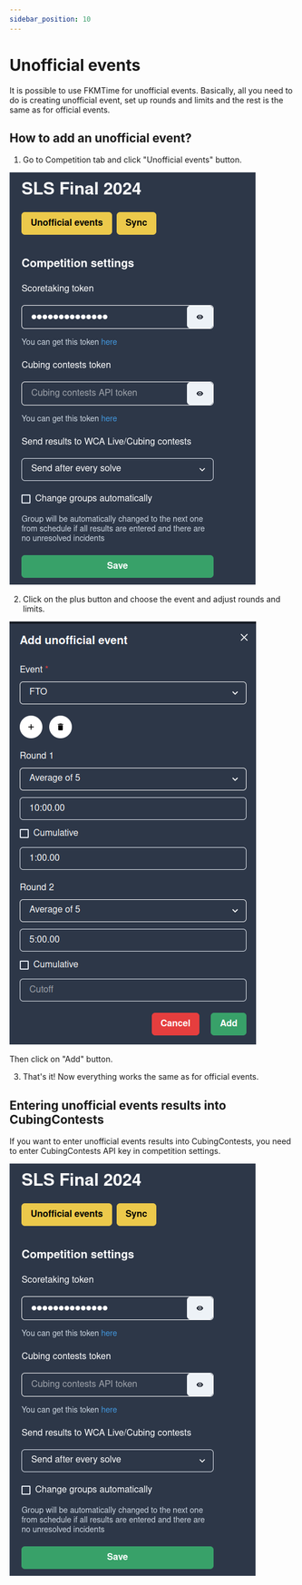 ```yaml
---
sidebar_position: 10
---
```


# Unofficial events

It is possible to use FKMTime for unofficial events. Basically, all you need to do is creating unofficial event, set up rounds and limits and the rest is the same as for official events.

## How to add an unofficial event?

1. Go to Competition tab and click "Unofficial events" button.

![img.png](../assets/competition-settings.png)

2. Click on the plus button and choose the event and adjust rounds and limits.

![img.png](../assets/create-unofficial-event.png)

Then click on "Add" button.

3. That's it! Now everything works the same as for official events.

## Entering unofficial events results into CubingContests

If you want to enter unofficial events results into CubingContests, you need to enter CubingContests API key in competition settings.

![img.png](../assets/competition-settings.png)

